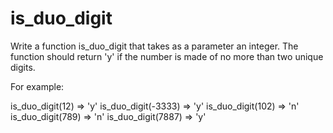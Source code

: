 # is_duo_digit

Write a function is_duo_digit that takes as a parameter an integer. The function should return 'y' if the number is made of no more than two unique digits.

For example:

is_duo_digit(12) => 'y'
is_duo_digit(-3333) => 'y'
is_duo_digit(102) => 'n'
is_duo_digit(789) => 'n'
is_duo_digit(7887) => 'y'
